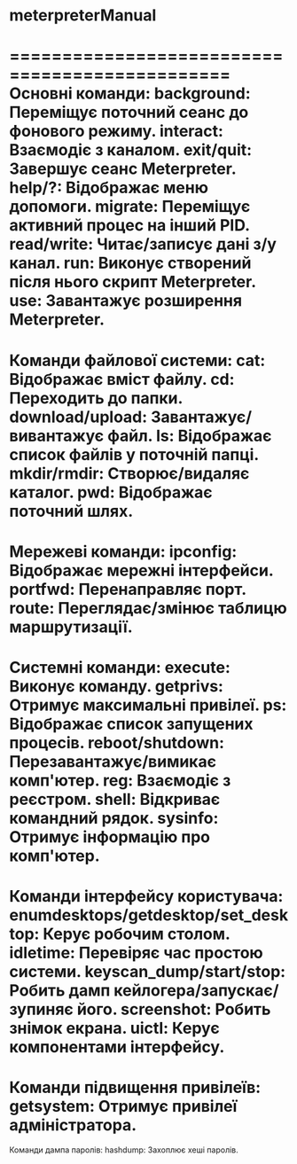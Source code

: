 # meterpreterManual

===============================================
Основні команди:
background: Переміщує поточний сеанс до фонового режиму.
interact: Взаємодіє з каналом.
exit/quit: Завершує сеанс Meterpreter.
help/?: Відображає меню допомоги.
migrate: Переміщує активний процес на інший PID.
read/write: Читає/записує дані з/у канал.
run: Виконує створений після нього скрипт Meterpreter.
use: Завантажує розширення Meterpreter.
===============================================
Команди файлової системи:
cat: Відображає вміст файлу.
cd: Переходить до папки.
download/upload: Завантажує/вивантажує файл.
ls: Відображає список файлів у поточній папці.
mkdir/rmdir: Створює/видаляє каталог.
pwd: Відображає поточний шлях.
===============================================
Мережеві команди:
ipconfig: Відображає мережні інтерфейси.
portfwd: Перенаправляє порт.
route: Переглядає/змінює таблицю маршрутизації.
===============================================
Системні команди:
execute: Виконує команду.
getprivs: Отримує максимальні привілеї.
ps: Відображає список запущених процесів.
reboot/shutdown: Перезавантажує/вимикає комп'ютер.
reg: Взаємодіє з реєстром.
shell: Відкриває командний рядок.
sysinfo: Отримує інформацію про комп'ютер.
===============================================
Команди інтерфейсу користувача:
enumdesktops/getdesktop/set_desktop: Керує робочим столом.
idletime: Перевіряє час простою системи.
keyscan_dump/start/stop: Робить дамп кейлогера/запускає/зупиняє його.
screenshot: Робить знімок екрана.
uictl: Керує компонентами інтерфейсу.
===============================================
Команди підвищення привілеїв:
getsystem: Отримує привілеї адміністратора.
===============================================
Команди дампа паролів:
hashdump: Захоплює хеші паролів.
